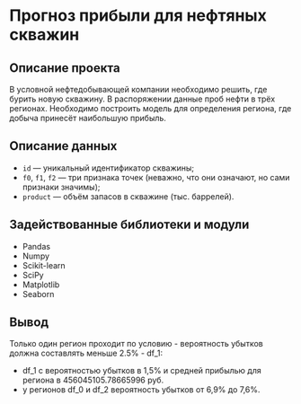# Прогноз прибыли для нефтяных скважин

## Описание проекта
В условной нефтедобывающей компании необходимо решить, где бурить новую скважину. В распоряжении данные проб нефти в трёх регионах. Необходимо построить модель для определения региона, где добыча принесёт наибольшую прибыль. 


## Описание данных
- `id` — уникальный идентификатор скважины;
- `f0`, `f1`, `f2` — три признака точек (неважно, что они означают, но сами признаки значимы);
- `product` — объём запасов в скважине (тыс. баррелей).

## Задействованные библиотеки и модули
- Pandas
- Numpy
- Scikit-learn 
- SciPy
- Matplotlib
- Seaborn

## Вывод

Только один регион проходит по условию - вероятность убытков должна составлять меньше 2.5% - df_1:
- df_1 с вероятностью убытков в 1,5% и средней прибылью для региона в 456045105.78665996 руб.
- у регионов df_0 и df_2 вероятность убытков от 6,9% до 7,6%.
